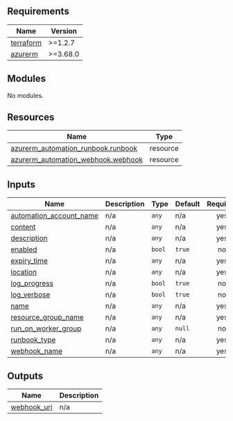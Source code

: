 

## Requirements

| Name | Version |
|------|---------|
| <a name="requirement_terraform"></a> [terraform](#requirement\_terraform) | >=1.2.7 |
| <a name="requirement_azurerm"></a> [azurerm](#requirement\_azurerm) | >=3.68.0 |

## Modules

No modules.

## Resources

| Name | Type |
|------|------|
| [azurerm_automation_runbook.runbook](https://registry.terraform.io/providers/hashicorp/azurerm/latest/docs/resources/automation_runbook) | resource |
| [azurerm_automation_webhook.webhook](https://registry.terraform.io/providers/hashicorp/azurerm/latest/docs/resources/automation_webhook) | resource |



## Inputs

| Name | Description | Type | Default | Required |
|------|-------------|------|---------|:--------:|
| <a name="input_automation_account_name"></a> [automation\_account\_name](#input\_automation\_account\_name) | n/a | `any` | n/a | yes |
| <a name="input_content"></a> [content](#input\_content) | n/a | `any` | n/a | yes |
| <a name="input_description"></a> [description](#input\_description) | n/a | `any` | n/a | yes |
| <a name="input_enabled"></a> [enabled](#input\_enabled) | n/a | `bool` | `true` | no |
| <a name="input_expiry_time"></a> [expiry\_time](#input\_expiry\_time) | n/a | `any` | n/a | yes |
| <a name="input_location"></a> [location](#input\_location) | n/a | `any` | n/a | yes |
| <a name="input_log_progress"></a> [log\_progress](#input\_log\_progress) | n/a | `bool` | `true` | no |
| <a name="input_log_verbose"></a> [log\_verbose](#input\_log\_verbose) | n/a | `bool` | `true` | no |
| <a name="input_name"></a> [name](#input\_name) | n/a | `any` | n/a | yes |
| <a name="input_resource_group_name"></a> [resource\_group\_name](#input\_resource\_group\_name) | n/a | `any` | n/a | yes |
| <a name="input_run_on_worker_group"></a> [run\_on\_worker\_group](#input\_run\_on\_worker\_group) | n/a | `any` | `null` | no |
| <a name="input_runbook_type"></a> [runbook\_type](#input\_runbook\_type) | n/a | `any` | n/a | yes |
| <a name="input_webhook_name"></a> [webhook\_name](#input\_webhook\_name) | n/a | `any` | n/a | yes |

## Outputs

| Name | Description |
|------|-------------|
| <a name="output_webhook_uri"></a> [webhook\_uri](#output\_webhook\_uri) | n/a |
